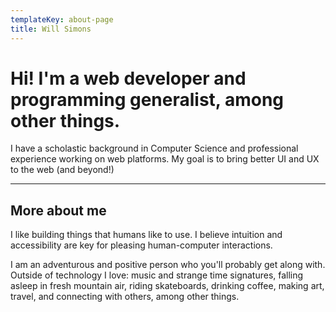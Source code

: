 ```yaml
---
templateKey: about-page
title: Will Simons
---
```

# Hi! I'm a web developer and programming generalist, among other things.

I have a scholastic background in Computer Science and professional experience working on web platforms. My goal is to bring better UI and UX to the web (and beyond!)

---

## More about me
I like building things that humans like to use. I believe intuition and accessibility are key for pleasing human-computer interactions.  

I am an adventurous and positive person who you'll probably get along with. Outside of technology I love: music and strange time signatures, falling asleep in fresh mountain air, riding skateboards, drinking coffee, making art, travel, and connecting with others, among other things.
